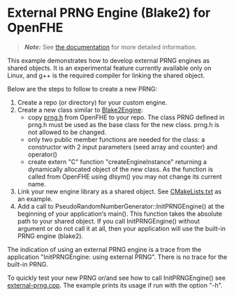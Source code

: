 External PRNG Engine (Blake2) for OpenFHE
=====================================

> ***Note:*** See [the documentation](https://openfhe-development.readthedocs.io/en/latest/sphinx_rsts/modules/core/utils/prng.html) for more detailed information.
 

This example demonstrates how to develop external PRNG engines as shared objects. It is an experimental feature currently available only on Linux, and g++ is the required compiler for linking the shared object.

Below are the steps to follow to create a new PRNG:
1. Create a repo (or directory) for your custom engine.
2. Create a new class similar to [Blake2Engine](https://github.com/openfheorg/openfhe-prng-blake2/blob/main/src/include/blake2engine.h):
    * copy [prng.h](https://github.com/openfheorg/openfhe-development/blob/main/src/core/include/utils/prng/prng.h) from OpenFHE to your repo. The class PRNG defined in prng.h must be used as the base class for the new class. prng.h is not allowed to be changed.
    * only two public member functions are needed for the class: a constructor with 2 input parameters (seed array and counter) and operator()
    * create extern "C" function "createEngineInstance" returning a dynamically allocated object of the new class. As the function is called from OpenFHE using dlsym() you may not change its current name.
3. Link your new engine library as a shared object. See [CMakeLists.txt](https://github.com/openfheorg/openfhe-prng-blake2/blob/main/CMakeLists.txt) as an example.
4. Add a call to PseudoRandomNumberGenerator::InitPRNGEngine() at the beginning of your application‘s main(). This function takes the absolute path to your shared object. If you call InitPRNGEngine() without argument or do not call it at all, then your application will use the built-in PRNG engine (blake2).

The indication of using an external PRNG engine is a trace from the application "InitPRNGEngine: using external PRNG". There is no trace for the built-in PRNG. 

To quickly test your new PRNG or/and see how to call InitPRNGEngine() see [external-prng.cpp](https://github.com/openfheorg/openfhe-development/blob/main/src/core/examples/external-prng.cpp). The example prints its usage if run with the option "-h".